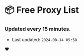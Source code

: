 # :package: Free Proxy List
### Updated every 15 minutes.

- Last updated: `2024-08-14 09:58`

:heart:

